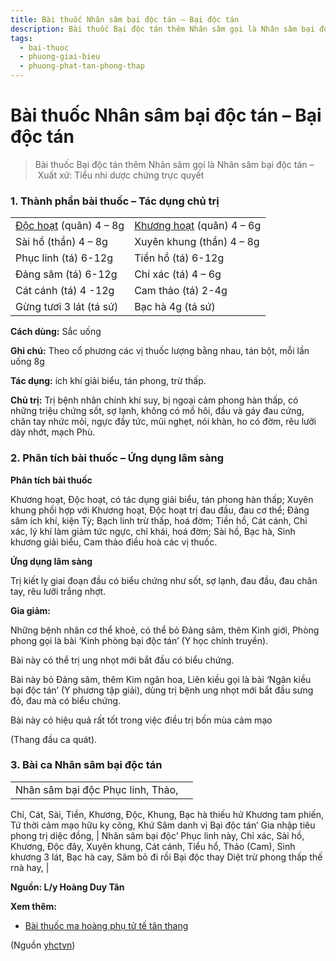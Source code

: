 ```yaml
---
title: Bài thuốc Nhân sâm bại độc tán – Bại độc tán
description: Bài thuốc Bại độc tán thêm Nhân sâm gọi là Nhân sâm bại độc tán – Xuất xứ- Tiểu nhi dược chứng trực quyết
tags:
  - bai-thuoc
  - phuong-giai-bieu
  - phuong-phat-tan-phong-thap
---
```


# Bài thuốc Nhân sâm bại độc tán – Bại độc tán 

> Bài thuốc Bại độc tán thêm Nhân sâm gọi là Nhân sâm bại độc tán – Xuất xứ: Tiểu nhi dược chứng trực quyết

### **1. Thành phần bài thuốc – Tác dụng chủ trị**

|  |  |
| --- | --- |
| [Độc hoạt](/yhctvn/vi-thuoc-doc-hoat/) (quân) 4 – 8g | [Khương hoạt](/yhctvn/vi-thuoc-khuong-hoat/) (quân) 4 – 6g |
| Sài hồ (thần) 4 – 8g | Xuyên khung (thần) 4 – 8g |
| Phục linh (tá) 6-12g | Tiền hồ (tá) 6-12g |
| Đảng sâm (tá) 6-12g | Chí xác (tá) 4 – 6g |
| Cát cánh (tá) 4 -12g | Cam thảo (tá) 2-4g |
| Gừng tươi 3 lát (tá sứ) | Bạc hà 4g (tá sứ) |

**Cách dùng:** Sắc uống

**Ghi chú:** Theo cổ phương các vị thuốc lượng bằng nhau, tán bột, mỗi lần uống 8g

**Tác dụng:** ích khí giải biểu, tán phong, trừ thấp. 

**Chủ trị:** Trị bệnh nhân chính khí suy, bị ngoại cảm phong hàn thấp, có những triệu chứng sốt, sợ lạnh, không có mồ hôi, đầu và gáy đau cứng, chân tay nhức mỏi, ngực đầy tức, mũi nghẹt, nói khàn, ho có đờm, rêu lưỡi dày nhớt, mạch Phù.

### 2. Phân tích bài thuốc – Ứng dụng lâm sàng

**Phân tích bài thuốc**

Khương hoạt, Độc hoạt, có tác dụng giải biểu, tán phong hàn thấp; Xuyên khung phối hợp với Khương hoạt, Độc hoạt trị đau đầu, đau cơ thể; Đảng sâm ích khí, kiện Tỳ; Bạch linh trừ thấp, hoá đờm; Tiền hồ, Cát cánh, Chỉ xác, lý khí làm giảm tức ngực, chỉ khái, hoá đờm; Sài hồ, Bạc hà, Sinh khương giải biểu, Cam thảo điều hoà các vị thuốc.

**Ứng dụng lâm sàng**

Trị kiết lỵ giai đoạn đầu có biểu chứng như sốt, sợ lạnh, đau đầu, đau chân tay, rêu lưỡi trắng nhợt.

**Gia giảm:** 

Những bệnh nhân cơ thể khoẻ, có thể bỏ Đảng sâm, thêm Kinh giới, Phòng phong gọi là bài ‘Kinh phòng bại độc tán’ (Y học chính truyền).

Bài này có thể trị ung nhọt mới bắt đầu có biểu chứng.

Bài này bỏ Đảng sâm, thêm Kim ngân hoa, Liên kiều gọi là bài ‘Ngân kiều bại độc tán’ (Y phương tập giải), dùng trị bệnh ung nhọt mới bắt đầu sưng đỏ, đau mà có biểu chứng.

Bài này có hiệu quả rất tốt trong việc điều trị bốn mùa cảm mạo

(Thang đầu ca quát).

### 3. Bài ca Nhân sâm bại độc tán

|  |  |
| --- | --- |
| Nhân sâm bại độc Phục linh, Thảo,
Chỉ, Cát, Sài, Tiền, Khương, Độc, Khung,
Bạc hà thiếu hử Khương tam phiến,
Tứ thời cảm mạo hữu ky công,
Khứ Sâm danh vị Bại độc tán’
Gia nhập tiêu phong trị diệc đồng, | Nhân sâm bại độc’ Phục linh này,
Chỉ xác, Sài hồ, Khương, Độc đây,
Xuyên khung, Cát cánh, Tiểu hổ, Thảo (Cam),
Sinh khương 3 lát, Bạc hà cay,
Sâm bỏ đi rồi Bại độc thay
Diệt trừ phong thấp thế rnà hay, |

**Nguồn: L/y Hoàng Duy Tân**

**Xem thêm:**

* [Bài thuốc ma hoàng phụ tử tế tân thang](/yhctvn/bai-thuoc-ma-hoang-phu-tu-te-tan-thang/)

(Nguồn <a href="https://yhctvn.com/bai-thuoc-nhan-sam-bai-doc-tan-bai-doc-tan/" target="_blank">yhctvn</a>)
